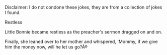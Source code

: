 Disclaimer: I do not condone these jokes, they are from a collection of jokes I found.

Restless

Little Bonnie became restless as the preacher's sermon dragged on and on.

Finally, she leaned over to her mother and whispered, 'Mommy, if we give him the money now, will he let us go?Ã®

